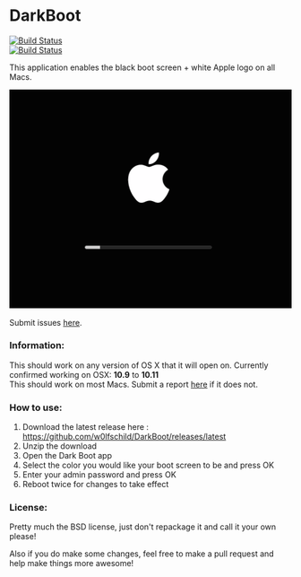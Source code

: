 # DarkBoot

[![Build Status](https://img.shields.io/github/release/w0lfschild/DarkBoot.svg)](https://github.com/w0lfschild/DarkBoot/releases/latest)   
[![Build Status](https://img.shields.io/github/downloads/w0lfschild/DarkBoot/latest/total.svg)](https://github.com/w0lfschild/DarkBoot/archive/master.zip) 

This application enables the black boot screen + white Apple logo on all Macs.

![Preview](example.png)

Submit issues [here](https://github.com/w0lfschild/DarkBoot/issues/new). 

### Information:
This should work on any version of OS X that it will open on. Currently confirmed working on OSX: **10.9** to **10.11**   
This should work on most Macs. Submit a report [here](https://github.com/w0lfschild/DarkBoot/issues/new) if it does not.

### How to use:
1. Download the latest release here : https://github.com/w0lfschild/DarkBoot/releases/latest
2. Unzip the download
3. Open the Dark Boot app
4. Select the color you would like your boot screen to be and press OK
5. Enter your admin password and press OK
6. Reboot twice for changes to take effect
	
### License:
Pretty much the BSD license, just don't repackage it and call it your own please!

Also if you do make some changes, feel free to make a pull request and help make things more awesome!
